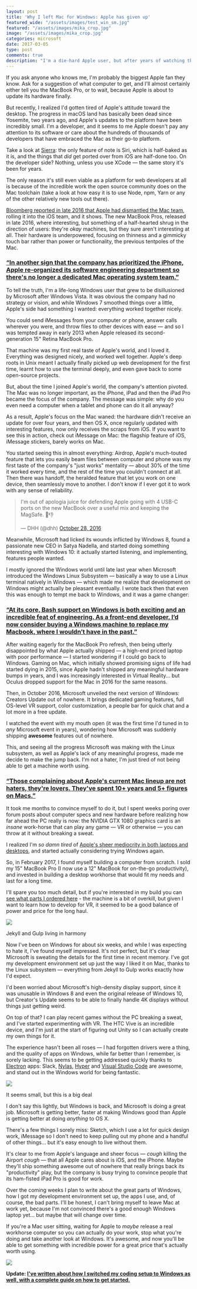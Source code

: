 ```yaml
---
layout: post
title: 'Why I left Mac for Windows: Apple has given up'
featured_wide: "/assets/images/test_win_sm.jpg"
featured: "/assets/images/mika_crop.jpg"
image: "/assets/images/mika_crop.jpg"
categories: microsoft
date: 2017-03-05
type: post
comments: true
description: "I'm a die-hard Apple user, but after years of watching the Mac slowly die, I've switched back to Windows. Here's the story of why I moved back to Windows, and what I've found so far."
---
```

If you ask anyone who knows me, I'm probably the biggest Apple fan they know. Ask for a suggestion of what computer to get, and I'll almost certainly either tell you the MacBook Pro, or to wait, because Apple is about to update its hardware finally.

But recently, I realized I'd gotten tired of Apple's attitude toward the desktop. The progress in macOS land has basically been dead since Yosemite, two years ago, and Apple's updates to the platform have been incredibly small. I'm a developer, and it seems to me Apple doesn't pay any attention to its software or care about the hundreds of thousands of developers that have embraced the Mac as their go-to platform.
 
Take a look at [Sierra](http://www.apple.com/macos/sierra/): the only feature of note is Siri, which is half-baked as it is, and the things that *did* get ported over from iOS are half-done too. On the developer side? Nothing, unless you use XCode — the same story it's been for years. 

The only reason it's still even viable as a platform for web developers at all is because of the incredible work the open source community does on the Mac toolchain (take a look at how easy it is to use Node, npm, Yarn or any of the other relatively new tools out there).

[Bloomberg reported in late 2016 that Apple had dismantled the Mac team](https://www.bloomberg.com/news/articles/2016-12-20/how-apple-alienated-mac-loyalists), rolling it into the iOS team, and it shows. The new MacBook Pros, released in late 2016, where interesting, but something of a half-hearted shrug in the direction of users: they're *okay* machines, but they sure aren't interesting at all. Their hardware is underpowered, focusing on thinness and a gimmicky touch bar rather than power or functionality, the previous tentpoles of the Mac.

<h3 class="pull"><a href="https://www.bloomberg.com/news/articles/2016-12-20/how-apple-alienated-mac-loyalists">“In another sign that the company has prioritized the iPhone, Apple re-organized its software engineering department so there's no longer a dedicated Mac operating system team.”</a></h3>

To tell the truth, I'm a life-long Windows user that grew to be disillusioned by Microsoft after Windows Vista. It was obvious the company had no strategy or vision, and while Windows 7 smoothed things over a little, Apple's side had something I wanted: everything worked together nicely. 

You could send iMessages from your computer or phone, answer calls wherever you were, and throw files to other devices with ease — and so I was tempted away in early 2013 when Apple released its second-generation 15" Retina MacBook Pro.

That machine was my first real taste of Apple's world, and I loved it. Everything was designed nicely, and worked well together. Apple's deep roots in Unix meant I actually finally picked up web development for the first time, learnt how to use the terminal deeply, and even gave back to some open-source projects.

But, about the time I joined Apple's world, the company's attention pivoted. The Mac was no longer important, as the iPhone, iPad and then the iPad Pro became the focus of the company. The message was simple: why do you even need a computer when a tablet and phone can do it all anyway? 

As a result, Apple's focus on the Mac waned: the hardware didn't receive an update for over four years, and then OS X, once regularly updated with interesting features, now only receives the scraps from iOS. If you want to see this in action, check out iMessage on Mac: the flagship feature of iOS, iMessage stickers, barely works on Mac.

You started seeing this in almost everything: Airdrop, Apple's much-touted feature that lets you easily beam files between computer and phone was my first taste of the company's "just works" mentality — about 30% of the time it worked every time, and the rest of the time you couldn't connect at all. Then there was handoff, the heralded feature that let you work on one device, then seamlessly move to another. I don't know if I ever got it to work with any sense of reliability.

<blockquote class="twitter-tweet tw-align-center" data-lang="en"><p lang="en" dir="ltr">I&#39;m out of apologia juice for defending Apple going with 4 USB-C ports on the new MacBook over a useful mix and keeping the MagSafe. 🍎👎</p>&mdash; DHH (@dhh) <a href="https://twitter.com/dhh/status/791802133238599680">October 28, 2016</a></blockquote>
<script async src="//platform.twitter.com/widgets.js" charset="utf-8"></script>

Meanwhile, Microsoft had licked its wounds inflicted by Windows 8, found a passionate new CEO in Satya Nadella, and started doing something interesting with Windows 10: it actually started listening, and implementing, features people wanted. 

I mostly ignored the Windows world until late last year when Microsoft introduced the Windows Linux Subsystem — basically a way to use a Linux terminal natively in Windows — which made me realize that development on Windows might actually be pleasant eventually. I wrote back then that even this was enough to tempt me back to Windows, and it was a game changer:

<h3 class="pull"><a href="https://thenextweb.com/opinion/2016/03/31/bash-windows-incredibly-exciting-frightening/">“At its core, Bash support on Windows is both exciting and an incredible feat of engineering. As a front-end developer, I’d now consider buying a Windows machine to replace my Macbook, where I wouldn’t have in the past.”</a></h3>

After waiting eagerly for the MacBook Pro refresh, then being utterly disappointed by what Apple actually shipped — a high-end priced laptop with poor performance — I started wondering if I could go back to Windows. Gaming on Mac, which initially showed promising signs of life had started dying in 2015, since Apple hadn't shipped any meaningful hardware bumps in years, and I was increasingly interested in Virtual Reality... but Oculus dropped support for the Mac in 2016 for the same reasons. 

Then, in October 2016, Microsoft unveiled the next version of Windows: Creators Update out of nowhere. It brings dedicated gaming features, full OS-level VR support, color customization, a people bar for quick chat and a lot more in a free update. 

I watched the event with my mouth open (it was the first time I'd tuned in to *any* Microsoft event in years), wondering how Microsoft was suddenly shipping **awesome** features out of nowhere.

This, and seeing all the progress Microsoft was making with the Linux subsystem, as well as Apple's lack of any meaningful progress, made me decide to make the jump back. I'm not a hater, I'm just tired of not being able to get a machine worth using.

<h3 class="pull"><a href="https://twitter.com/lapcatsoftware/status/792401114897547264">“Those complaining about Apple's current Mac lineup are not haters, they're lovers. They've spent 10+ years and 5+ figures on Macs.”</a></h3>

It took me months to convince myself to do it, but I spent weeks poring over forum posts about computer specs and new hardware before realizing how far ahead the PC really is now: the NVIDIA GTX 1080 graphics card is an *insane* work-horse that can play any game — VR or otherwise — you can throw at it without breaking a sweat. 

I realized I'm *so damn tired* of [Apple's sheer mediocrity in both laptops and desktops](https://medium.com/charged-tech/apple-just-told-the-world-it-has-no-idea-who-the-mac-is-for-722a2438389b#.qpzcffe9t), and started actually considering trying Windows again.

So, in February 2017, I found myself building a computer from scratch. I sold my 15" MacBook Pro (I now use a 12" MacBook for on-the-go productivity), and invested in building a desktop workhorse that would fit my needs and last for a long time. 

I'll spare you too much detail, but if you're interested in my build you can [see what parts I ordered here](https://pcpartpicker.com/list/YCbM6X) - the machine is a bit of overkill, but given I want to learn how to develop for VR, it seemed to be a good balance of power and price for the long haul.

![](/assets/images/win_dev.jpg)
<div class="caption">Jekyll and Gulp living in harmony</div>

Now I've been on Windows for about six weeks, and while I was expecting to hate it, I've found myself impressed. It's not perfect, but it's clear Microsoft is sweating the details for the first time in recent memory. I've got my development environment set up just the way I liked it on Mac, thanks to the Linux subsystem — everything from Jekyll to Gulp works exactly how I'd expect.

I'd been worried about Microsoft's high-density display support, since it was unusable in Windows 8 and even the original release of Windows 10, but Creator's Update seems to be able to finally handle 4K displays without things just getting weird. 

On top of that? I can play recent games without the PC breaking a sweat, and I've started experimenting with VR. The HTC Vive is an incredible device, and I'm just at the start of figuring out Unity so I can actually create my own things for it.  

The experience hasn't been all roses — I had forgotten drivers were a thing, and the quality of apps on Windows, while far better than I remember, is sorely lacking. This seems to be getting addressed quickly thanks to [Electron](https://electron.atom.io/) apps: Slack, [Nylas](https://nylas.com), [Hyper](https://hyper.is/) and [Visual Studio Code](https://code.visualstudio.com/) are awesome, and stand out in the Windows world for being fantastic.

![](/assets/images/bash.jpg)
<div class="caption">It seems small, but this is a big deal</div>

I don't say this lightly, but Windows is back, and Microsoft is doing a great job. Microsoft is getting better, faster at making Windows good than Apple is getting better at doing *anything* to OS X. 

There's a few things I sorely miss: Sketch, which I use a lot for quick design work, iMessage so I don't need to keep pulling out my phone and a handful of other things... but it's easy enough to live without them.

It's clear to me from Apple's language and sheer focus — *cough* killing the Airport *cough* — that all Apple cares about is iOS, and the iPhone. Maybe they'll ship something awesome out of nowhere that really brings back its "productivity" play, but the company is busy trying to convince people that its ham-fisted iPad Pro is good for work.

Over the coming weeks I plan to write about the great parts of Windows, how I got my development environment set up, the apps I use, and, of course, the bad parts. I'll be honest, I can't bring myself to leave Mac at work yet, because I'm not convinced there's a good enough Windows laptop yet... but maybe that will change over time.

If you're a Mac user sitting, waiting for Apple to *maybe* release a real workhorse computer so you can actually do your work, stop what you're doing and take another look at Windows. It's awesome, and now you'll be able to get something with incredible power for a great price that's actually worth using.

![](/assets/images/mika.jpg)

**Update: [I've written about how I switched my coding setup to Windows as well, with a complete guide on how to get started.](http://char.gd/microsoft/setting-up-perfect-windows-dev/)**

<script>

$(document).ready(function () {  
      var cookieSet = Cookies.get('charged_convert'); 
      console.log(cookieSet);
    if(cookieSet != "true") {
        $('.convert').addClass("collapsed"); 
        $('.collapse-hide').fadeToggle();
        $('.collapse-show').fadeToggle();
    }
});
</script> 